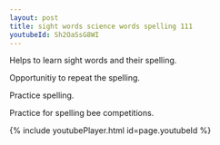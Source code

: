 ```yaml
---
layout: post
title: sight words science words spelling 111
youtubeId: Sh2OaSsG8WI
---
```

 
 
Helps to learn sight words and their spelling.

Opportunitiy to repeat the spelling. 

Practice spelling. 
 
Practice for spelling bee competitions. 
 
{% include youtubePlayer.html id=page.youtubeId %}
 
 
